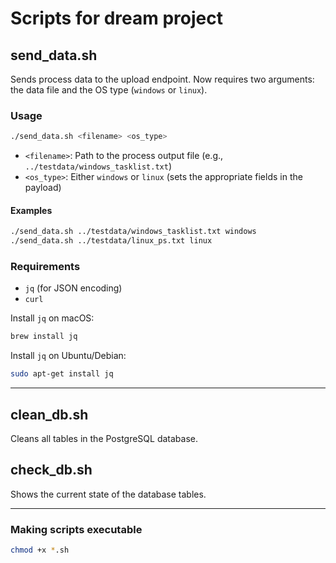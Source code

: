 # Scripts for dream project

## send_data.sh

Sends process data to the upload endpoint. Now requires two arguments: the data file and the OS type (`windows` or `linux`).

### Usage

```sh
./send_data.sh <filename> <os_type>
```
- `<filename>`: Path to the process output file (e.g., `../testdata/windows_tasklist.txt`)
- `<os_type>`: Either `windows` or `linux` (sets the appropriate fields in the payload)

#### Examples
```sh
./send_data.sh ../testdata/windows_tasklist.txt windows
./send_data.sh ../testdata/linux_ps.txt linux
```

### Requirements
- `jq` (for JSON encoding)
- `curl`

Install `jq` on macOS:
```sh
brew install jq
```
Install `jq` on Ubuntu/Debian:
```sh
sudo apt-get install jq
```

---

## clean_db.sh
Cleans all tables in the PostgreSQL database.

## check_db.sh
Shows the current state of the database tables.

---

### Making scripts executable
```sh
chmod +x *.sh
``` 